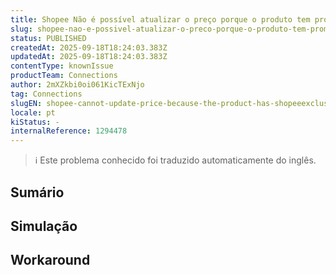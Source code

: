 ```yaml
---
title: Shopee Não é possível atualizar o preço porque o produto tem promoções exclusivas do Shopee
slug: shopee-nao-e-possivel-atualizar-o-preco-porque-o-produto-tem-promocoes-exclusivas-do-shopee
status: PUBLISHED
createdAt: 2025-09-18T18:24:03.383Z
updatedAt: 2025-09-18T18:24:03.383Z
contentType: knownIssue
productTeam: Connections
author: 2mXZkbi0oi061KicTExNjo
tag: Connections
slugEN: shopee-cannot-update-price-because-the-product-has-shopeeexclusive-promotions
locale: pt
kiStatus: -
internalReference: 1294478
---
```


>ℹ️ Este problema conhecido foi traduzido automaticamente do inglês.

## Sumário


## Simulação


## Workaround


